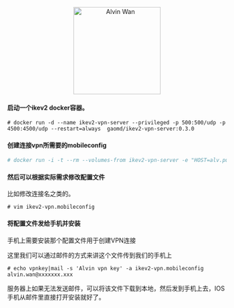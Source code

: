 <p align='center'> <a href='https://github.com/alvinwancn' target="_blank"> <img src='https://github.com/AlvinWanCN/life-record/raw/master/images/etlucency.png' alt='Alvin Wan' width=200></a></p>




#### 启动一个ikev2 docker容器。

```
# docker run -d --name ikev2-vpn-server --privileged -p 500:500/udp -p 4500:4500/udp --restart=always  gaomd/ikev2-vpn-server:0.3.0
```

#### 创建连接vpn所需要的mobileconfig
```bash
# docker run -i -t --rm --volumes-from ikev2-vpn-server -e "HOST=alv.pub" gaomd/ikev2-vpn-server:0.3.0 generate-mobileconfig > ikev2-vpn.mobileconfig
```

#### 然后可以根据实际需求修改配置文件
比如修改连接名之类的。

```
# vim ikev2-vpn.mobileconfig
```

#### 将配置文件发给手机并安装

手机上需要安装那个配置文件用于创建VPN连接

这里我们可以通过邮件的方式来讲这个文件传到我们的手机上

```
# echo vpnkey|mail -s 'Alvin vpn key' -a ikev2-vpn.mobileconfig alvin.wan@xxxxxxx.xxx
```

服务器上如果无法发送邮件，可以将该文件下载到本地，然后发到手机上去，IOS手机从邮件里直接打开安装就好了。